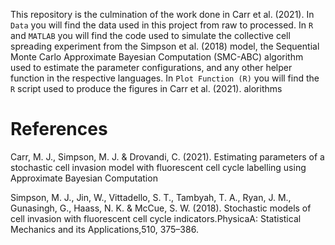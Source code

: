 This repository is the culmination of the work done in Carr et al. (2021). In `Data` you will find the 
data used in this project from raw to processed. In `R` and `MATLAB` you will find the code used to 
simulate the collective cell spreading experiment from the Simpson et al. (2018) model, the 
Sequential Monte Carlo Approximate Bayesian Computation (SMC-ABC) algorithm used to estimate the 
parameter configurations, and any other helper function in the respective languages. In `Plot Function (R)` 
you will find the `R` script used to produce the figures in Carr et al. (2021). 
alorithms

# References

Carr, M. J., Simpson, M. J. & Drovandi, C. (2021). Estimating parameters of a stochastic cell invasion 
model with fluorescent cell cycle labelling using Approximate Bayesian Computation

Simpson, M. J., Jin, W., Vittadello, S. T., Tambyah, T. A., Ryan, J. M., Gunasingh, G., Haass, N. K.
& McCue, S. W. (2018). Stochastic models of cell invasion with fluorescent cell cycle indicators.PhysicaA: 
Statistical Mechanics and its Applications,510, 375–386.
